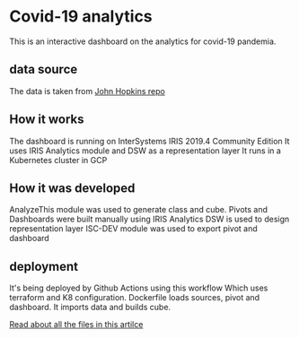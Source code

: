 # Covid-19 analytics
This is an interactive dashboard on the analytics for covid-19 pandemia.
## data source
The data is taken from [John Hopkins repo](https://github.com/CSSEGISandData/COVID-19)

## How it works
The dashboard is running on InterSystems IRIS 2019.4 Community Edition
It uses IRIS Analytics module and DSW as a representation layer
It runs in a Kubernetes cluster in GCP

## How it was developed
AnalyzeThis module was used to generate class and cube.
Pivots and Dashboards were built manually using IRIS Analytics
DSW is used to design representation layer
ISC-DEV module was used to export pivot and dashboard

## deployment
It's being deployed by Github Actions using this workflow
Which uses terraform and K8 configuration.
Dockerfile loads sources, pivot and dashboard. It imports data and builds cube.


[Read about all the files in this artilce](https://community.intersystems.com/post/dockerfile-and-friends-or-how-run-and-collaborate-objectscript-projects-intersystems-iris)
